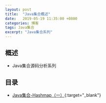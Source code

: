 ```yaml
---
layout: post
title:  "Java集合概述"
date:   2019-05-19 11:35:00 +0800
categories: 博客
tags: Java集合
excerpt: "Java集合系列"
---
```


## 概述
+ Java集合源码分析系列

## 目录

+ [Java集合-Hashmap（一）]({{site.url}}/博客/2019/05/20/Java集合-HashMap(一).html){:target="_blank"}